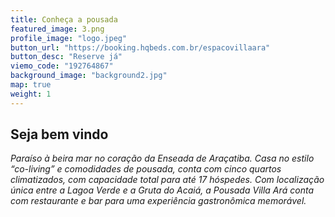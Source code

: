 ```yaml
---
title: Conheça a pousada
featured_image: 3.png
profile_image: "logo.jpeg"
button_url: "https://booking.hqbeds.com.br/espacovillaara"
button_desc: "Reserve já"
viemo_code: "192764867"
background_image: "background2.jpg"
map: true
weight: 1
---
```


## Seja bem vindo

*Paraíso à beira mar no coração da Enseada de Araçatiba. Casa no estilo “co-living” e comodidades de pousada, conta com cinco quartos climatizados, com capacidade total para até 17 hóspedes. Com localização única entre a Lagoa Verde e a Gruta do Acaiá, a Pousada Villa Ará conta com restaurante e bar para uma experiência gastronômica memorável.*